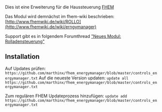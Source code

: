 Dies ist eine Erweiterung für die Haussteuerung [FHEM](http://www.fhem.de "FHEM") 

Das Modul wird demnächst im fhem-wiki beschrieben: [http://www.fhemwiki.de/wiki/ROLLO](http://www.fhemwiki.de/wiki/erngymanager)

Support gibt es in folgendem Forumthread ["Neues Modul: Rolladensteuerung"](https://forum.fhem.de/index.php/topic,?????.0.html )

## Installation

Auf Updates prüfen: 
`https://github.com/marthinx/fhem_energymanager/blob/master/controls_energymanager.txt`
Auf die neueste Version updaten: 
`update all https://github.com/marthinx/fhem_energymanager/blob/master/controls_energymanager.txt`

Zum regulären FHEM Updateprozess hinzufügen: 
`update add https://github.com/marthinx/fhem_energymanager/blob/master/controls_energymanager.txt`
